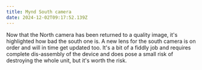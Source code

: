 ```yaml
---
title: Mynd South camera
date: 2024-12-02T09:17:52.139Z
---
```

Now that the North camera has been returned to a quality image, it's highlighted how bad the south one is.  A new lens for the south camera is on order and will in time get updated too.  It's a bit of a fiddly job and requires complete dis-assembly of the device and does pose a small risk of destroying the whole unit, but it's worth the risk.